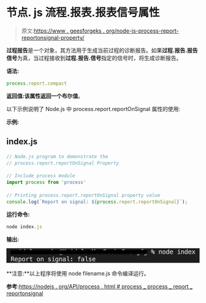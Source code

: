 # 节点. js 流程.报表.报表信号属性

> 原文:[https://www . geesforgeks . org/node-js-process-report-reportonsignal-property/](https://www.geeksforgeeks.org/node-js-process-report-reportonsignal-property/)

**过程报告**是一个对象，其方法用于生成当前过程的诊断报告。如果**过程.报告.报告信号**为真，当过程接收到**过程.报告.信号**指定的信号时，将生成诊断报告。

**语法:**

```js
process.report.compact
```

**返回值:**该属性返回一个**布尔值**。

以下示例说明了 Node.js 中 process.report.reportOnSignal 属性的使用:

**示例:**

## index.js

```js
// Node.js program to demonstrate the 
// process.report.reportOnSignal Property 

// Include process module 
import process from 'process'

// Printing process.report.reportOnSignal property value 
console.log(`Report on signal: ${process.report.reportOnSignal}`);
```

**运行命令:**

```js
node index.js
```

**输出:**

![](img/0e808e93b8f80989b5514f07d8398261.png)

**注意:**以上程序将使用 node filename.js 命令编译运行。

**参考:**[https://nodejs . org/API/process . html # process _ process _ report _ reportonsignal](https://nodejs.org/api/process.html#process_process_report_reportonsignal)